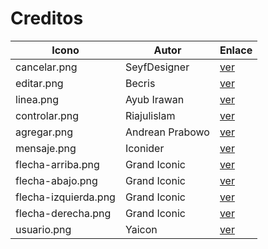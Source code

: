 # Creditos

| Icono | Autor | Enlace |
| --- | --- | --- |
| cancelar.png | SeyfDesigner | [ver](https://www.flaticon.es/autores/seyfdesigner) |
| editar.png | Becris | [ver](https://www.flaticon.es/autores/becris) |
| linea.png | Ayub Irawan | [ver](https://www.flaticon.es/autores/ayub-irawan) |
| controlar.png | Riajulislam | [ver](https://www.flaticon.es/autores/riajulislam) |
| agregar.png | Andrean Prabowo | [ver](https://www.flaticon.es/autores/andrean-prabowo) |
| mensaje.png | Iconider | [ver](https://www.flaticon.es/autores/iconider) |
| flecha-arriba.png | Grand Iconic | [ver](https://www.flaticon.es/autores/grand-iconic) |
| flecha-abajo.png | Grand Iconic | [ver](https://www.flaticon.es/autores/grand-iconic) |
| flecha-izquierda.png | Grand Iconic | [ver](https://www.flaticon.es/autores/grand-iconic) |
| flecha-derecha.png | Grand Iconic | [ver](https://www.flaticon.es/autores/grand-iconic) |
| usuario.png | Yaicon | [ver](https://www.flaticon.es/autores/yaicon) |